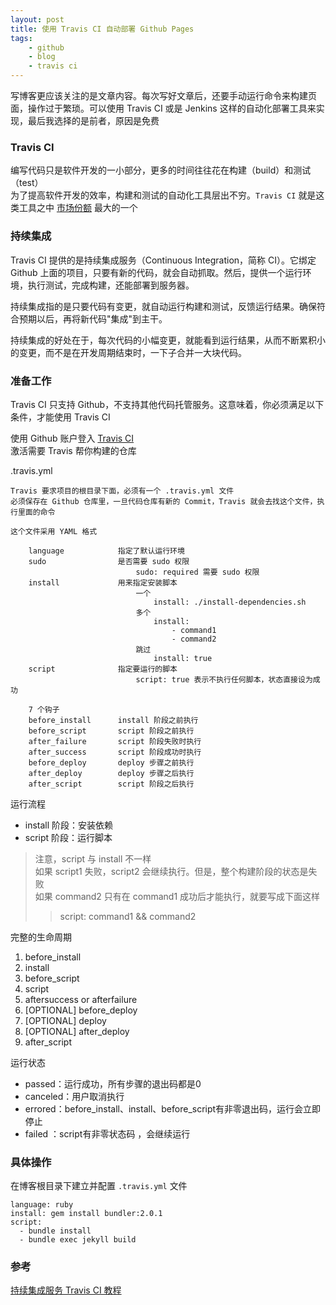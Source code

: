 ```yaml
---
layout: post
title: 使用 Travis CI 自动部署 Github Pages
tags: 
    - github
    - blog
    - travis ci
---
```


写博客更应该关注的是文章内容。每次写好文章后，还要手动运行命令来构建页面，操作过于繁琐。可以使用 Travis CI 或是 Jenkins 这样的自动化部署工具来实现，最后我选择的是前者，原因是免费

### Travis CI

编写代码只是软件开发的一小部分，更多的时间往往花在构建（build）和测试（test）  
为了提高软件开发的效率，构建和测试的自动化工具层出不穷。`Travis CI` 就是这类工具之中 [市场份额](https://github.blog/2017-11-07-github-welcomes-all-ci-tools/) 最大的一个

### 持续集成

Travis CI 提供的是持续集成服务（Continuous Integration，简称 CI）。它绑定 Github 上面的项目，只要有新的代码，就会自动抓取。然后，提供一个运行环境，执行测试，完成构建，还能部署到服务器。

持续集成指的是只要代码有变更，就自动运行构建和测试，反馈运行结果。确保符合预期以后，再将新代码"集成"到主干。

持续集成的好处在于，每次代码的小幅变更，就能看到运行结果，从而不断累积小的变更，而不是在开发周期结束时，一下子合并一大块代码。

### 准备工作

Travis CI 只支持 Github，不支持其他代码托管服务。这意味着，你必须满足以下条件，才能使用 Travis CI

使用 Github 账户登入 [Travis CI](https://travis-ci.org/)  
激活需要 Travis 帮你构建的仓库

.travis.yml

    Travis 要求项目的根目录下面，必须有一个 .travis.yml 文件
    必须保存在 Github 仓库里，一旦代码仓库有新的 Commit，Travis 就会去找这个文件，执行里面的命令

    这个文件采用 YAML 格式

        language            指定了默认运行环境
        sudo                是否需要 sudo 权限
                                sudo: required 需要 sudo 权限
        install             用来指定安装脚本
                                一个
                                    install: ./install-dependencies.sh
                                多个
                                    install:
                                        - command1
                                        - command2
                                跳过
                                    install: true
        script              指定要运行的脚本
                                script: true 表示不执行任何脚本，状态直接设为成功

        7 个钩子
        before_install      install 阶段之前执行
        before_script       script 阶段之前执行
        after_failure       script 阶段失败时执行
        after_success       script 阶段成功时执行
        before_deploy       deploy 步骤之前执行
        after_deploy        deploy 步骤之后执行
        after_script        script 阶段之后执行

运行流程

- install 阶段：安装依赖
- script 阶段：运行脚本

> 注意，script 与 install 不一样  
> 如果 script1 失败，script2 会继续执行。但是，整个构建阶段的状态是失败  
> 如果 command2 只有在 command1 成功后才能执行，就要写成下面这样
>> script: command1 && command2

完整的生命周期

1. before_install
2. install
3. before_script
4. script
5. aftersuccess or afterfailure
6. [OPTIONAL] before_deploy
7. [OPTIONAL] deploy
8. [OPTIONAL] after_deploy
9. after_script

运行状态

- passed：运行成功，所有步骤的退出码都是0
- canceled：用户取消执行
- errored：before_install、install、before_script有非零退出码，运行会立即停止
- failed ：script有非零状态码 ，会继续运行

### 具体操作

在博客根目录下建立并配置 `.travis.yml` 文件

    language: ruby
    install: gem install bundler:2.0.1
    script:
      - bundle install
      - bundle exec jekyll build

### 参考

[持续集成服务 Travis CI 教程](http://www.ruanyifeng.com/blog/2017/12/travis_ci_tutorial.html)
